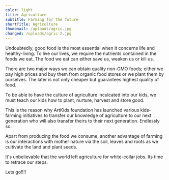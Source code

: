 ```yaml
---
color: light
title: Agriculture
subtitle: Farming for the future
shortTitle: Agriculture
thumbnail: /uploads/agric.jpg
changed: /uploads/agric-2.jpg
---
```

Undoubtedly, good food is the most essential when it concerns life and healthy-living. To live our lives, we require the nutrients contained in the foods we eat. The food we eat can either save us, weaken us or kill us.

There are two major ways we can obtain quality non-GMO foods; either we pay high prices and buy them from organic food stores or we plant them by ourselves.
The later is not only cheaper but guarantees highest quality of food.

To be able to have the culture of agriculture inculcated into our kids, we must teach our kids how to plant, nurture, harvest and store good.

This is the reason why ArtKids foundation has launched various kids-farming initiatives to transfer our knowledge of agriculture to our next generation who will also transfer theirs to their next generation. Endlessly so.

Apart from producing the food we consume, another advantage of farming is our interactions with mother nature via the soil, leaves and roots as we cultivate the land and plant seeds.

It's unbelievable that the world left agriculture for white-collar jobs. Its time to retrace our steps.

Lets go!!!!